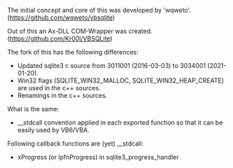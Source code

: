 The initial concept and core of this was developed by 'wqweto'. (https://github.com/wqweto/vbsqlite)

Out of this an Ax-DLL COM-Wrapper was created. (https://github.com/Kr00l/VBSQLite)

The fork of this has the following differences:
- Updated sqlite3 c source from 3011001 (2016-03-03) to 3034001 (2021-01-20).
- Win32 flags (SQLITE_WIN32_MALLOC, SQLITE_WIN32_HEAP_CREATE) are used in the c++ sources.
- Renamings in the c++ sources.

What is the same:
- __stdcall convention applied in each exported function so that it can be easily used by VB6/VBA.

Following callback functions are (yet) __stdcall:
- xProgress (or lpfnProgress) in sqlite3_progress_handler

